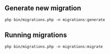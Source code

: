 ## Generate new migration

`php bin/migrations.php -n migrations:generate`

## Running migrations

`php bin/migrations.php -n migrations:migrate`





